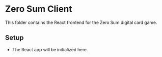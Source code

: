 # Zero Sum Client

This folder contains the React frontend for the Zero Sum digital card game.

## Setup
- The React app will be initialized here.
